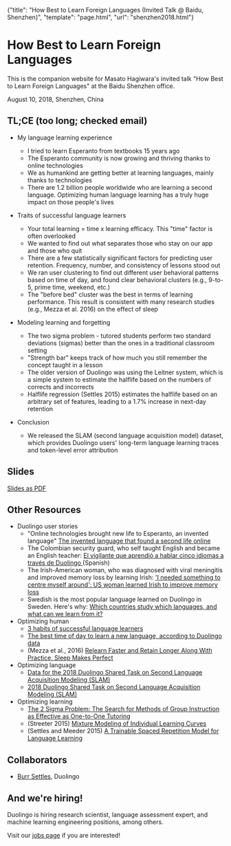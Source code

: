 {"title": "How Best to Learn Foreign Languages (Invited Talk @ Baidu, Shenzhen)", "template": "page.html", "url": "shenzhen2018.html"}

# How Best to Learn Foreign Languages

This is the companion website for Masato Hagiwara's invited talk "How Best to Learn Foreign Languages" at the Baidu Shenzhen office.

August 10, 2018, Shenzhen, China


## TL;CE (too long; checked email)

- My language learning experience
	- I tried to learn Esperanto from textbooks 15 years ago
	- The Esperanto community is now growing and thriving thanks to online technologies
	- We as humankind are getting better at learning languages, mainly thanks to technologies
	- There are 1.2 billion people worldwide who are learning a second language. Optimizing human language learning has a truly huge impact on those people's lives
- Traits of successful language learners
	- Your total learning = time x learning efficacy. This "time" factor is often overlooked 
	- We wanted to find out what separates those who stay on our app and those who quit
	- There are a few statistically significant factors for predicting user retention. Frequency, number, and consistency of lessons stood out
	- We ran user clustering to find out different user behavioral patterns based on time of day, and found clear behavioral clusters (e.g., 9-to-5, prime time, weekend, etc.) 
	- The "before bed" cluster was the best in terms of learning performance. This result is consistent with many research studies (e.g., Mezza et al. 2016) on the effect of sleep
- Modeling learning and forgetting 
	- The two sigma problem - tutored students perform two standard deviations (sigmas) better than the ones in a traditional classroom setting 
	- "Strength bar" keeps track of how much you still remember the concept taught in a lesson
	- The older version of Duolingo was using the Leitner system, which is a simple system to estimate the halflife based on the numbers of corrects and incorrects
	- Halflife regression (Settles 2015) estimates the halflife based on an arbitrary set of features, leading to a 1.7% increase in next-day retention

- Conclusion
	- We released the SLAM (second language acquisition model) dataset, which provides Duolingo users' long-term language learning traces and token-level error attribution

## Slides

[Slides as PDF](/files/201808_How_Best_to_Learn_Foreign_Languages_Hagiwara.pdf)

## Other Resources

- Duolingo user stories
	- "Online technologies brought new life to Esperanto, an invented language" [The invented language that found a second life online](http://www.bbc.com/future/story/20180110-the-invented-language-that-found-a-second-life-online)
	- The Colombian security guard, who self taught English and became an English teacher: [El vigilante que aprendió a hablar cinco idiomas a través de Duolingo
](https://www.semana.com/educacion/articulo/el-vigilante-de-seguridad-que-aprendio-a-hablar-cinco-idiomas-a-traves-de-duolingo-y-aplicaciones/518081) (Spanish)   
	- The Irish-American woman, who was diagnosed with viral meningitis and improved memory loss by learning Irish:  ['I needed something to centre myself around': US woman learned Irish to improve memory loss](
http://www.thejournal.ie/us-woman-learning-irish-3349879-Apr2017/)
	- Swedish is the most popular language learned on Duolingo in Sweden. Here's why: [Which countries study which languages, and what can we learn from it?](http://making.duolingo.com/which-countries-study-which-languages-and-what-can-we-learn-from-it)
- Optimizing human
	- [3 habits of successful language learners](https://techcrunch.com/2017/03/05/3-habits-of-successful-language-learners/)
	- [The best time of day to learn a new language, according to Duolingo data](https://qz.com/1215361/the-best-time-of-day-to-learn-a-new-language-according-duolingo-data/)
	- (Mezza et al., 2016) [Relearn Faster and Retain Longer Along With Practice, Sleep Makes Perfect](http://journals.sagepub.com/doi/abs/10.1177/0956797616659930)
- Optimizing language
	- [Data for the 2018 Duolingo Shared Task on Second Language Acquisition Modeling (SLAM)](https://dataverse.harvard.edu/dataset.xhtml?persistentId=doi:10.7910/DVN/8SWHNO)
	- [2018 Duolingo Shared Task on Second Language Acquisition Modeling (SLAM)](http://sharedtask.duolingo.com/) 
- Optimizing learning
	- [The 2 Sigma Problem: The Search for Methods of Group Instruction as Effective as One-to-One Tutoring](http://web.mit.edu/5.95/readings/bloom-two-sigma.pdf)
	- (Streeter 2015) [Mixture Modeling of Individual Learning Curves](https://s3.amazonaws.com/duolingo-papers/publications/streeter.edm15.pdf)
	- (Settles and Meeder 2015) [A Trainable Spaced Repetition Model for Language Learning](https://s3.amazonaws.com/duolingo-papers/publications/settles.acl16.pdf)

## Collaborators

- [Burr Settles](http://burrsettles.com/), Duolingo

## And we're hiring!

Duolingo is hiring research scientist, language assessment expert, and machine learning engineering positions, among others.

Visit our [jobs page](https://www.duolingo.com/jobs) if you are interested!

 